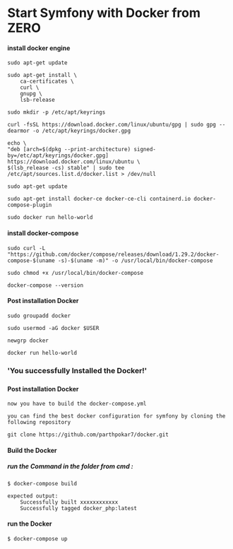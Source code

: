 # Start Symfony with Docker from ZERO 

#### install docker engine
    sudo apt-get update

    sudo apt-get install \
        ca-certificates \
        curl \
        gnupg \
        lsb-release

    sudo mkdir -p /etc/apt/keyrings

    curl -fsSL https://download.docker.com/linux/ubuntu/gpg | sudo gpg --dearmor -o /etc/apt/keyrings/docker.gpg

    echo \
    "deb [arch=$(dpkg --print-architecture) signed-by=/etc/apt/keyrings/docker.gpg] https://download.docker.com/linux/ubuntu \
    $(lsb_release -cs) stable" | sudo tee /etc/apt/sources.list.d/docker.list > /dev/null

    sudo apt-get update

    sudo apt-get install docker-ce docker-ce-cli containerd.io docker-compose-plugin

    sudo docker run hello-world


#### install docker-compose 

    sudo curl -L "https://github.com/docker/compose/releases/download/1.29.2/docker-compose-$(uname -s)-$(uname -m)" -o /usr/local/bin/docker-compose

    sudo chmod +x /usr/local/bin/docker-compose

    docker-compose --version

#### Post installation Docker 

    sudo groupadd docker

    sudo usermod -aG docker $USER

    newgrp docker

    docker run hello-world

### 'You successfully Installed the Docker!'

###

#### Post installation Docker 
    now you have to build the docker-compose.yml

    you can find the best docker configuration for symfony by cloning the following repository

    git clone https://github.com/parthpokar7/docker.git

#### Build the Docker 

##### run the Command in the folder from cmd :
    
    $ docker-compose build

    expected output: 
        Successfully built xxxxxxxxxxxx
        Successfully tagged docker_php:latest

    
#### run the Docker

    $ docker-compose up